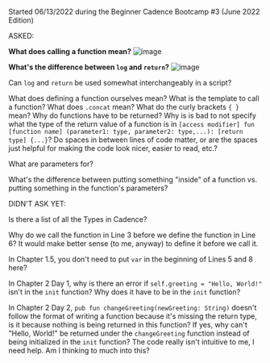 Started 06/13/2022 during the Beginner Cadence Bootcamp #3 (June 2022 Edition)

ASKED:

**What does calling a function mean?**
![image](https://user-images.githubusercontent.com/104703860/173458030-7ac78318-efc4-405f-8e8b-d6eb7d0ab4e1.png)

**What's the difference between `log` and `return`?**
![image](https://user-images.githubusercontent.com/104703860/173458118-8aca0945-d07b-41cc-9e9a-b82cb9ba20ea.png)

Can `log` and `return` be used somewhat interchangeably in a script?


What does defining a function ourselves mean? What is the template to call a function? What does `.concat` mean? What do the curly brackets `{ }` mean? Why do functions have to be returned? Why is is bad to not specify what the type of the return value of a function is in `[access modifier] fun [function name] (parameter1: type, parameter2: type,...): [return type] {...}`? Do spaces in between lines of code matter, or are the spaces just helpful for making the code look nicer, easier to read, etc.?

What are parameters for?

What's the difference between putting something "inside" of a function vs. putting something in the function's parameters?


DIDN'T ASK YET:

Is there a list of all the Types in Cadence?

Why do we call the function in Line 3 before we define the function in Line 6? It would make better sense (to me, anyway) to define it before we call it.

In Chapter 1.5, you don't need to put `var` in the beginning of Lines 5 and 8 here?

In Chapter 2 Day 1, why is there an error if `self.greeting = "Hello, World!"` isn't in the `init` function? Why does it have to be in the `init` function?

In Chapter 2 Day 2, `pub fun changeGreeting(newGreeting: String)` doesn't follow the format of writing a function because it's missing the return type, is it because nothing is being returned in this function? If yes, why can't "Hello, World!" be returned under the `changeGreeting` function instead of being initialized in the `init` function? The code really isn't intuitive to me, I need help. Am I thinking to much into this?
